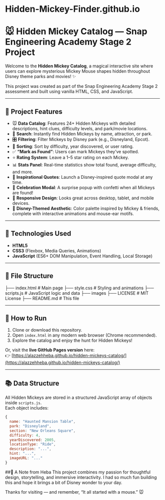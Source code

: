 # Hidden-Mickey-Finder.github.io
# 🐭 Hidden Mickey Catalog — Snap Engineering Academy Stage 2 Project

Welcome to the **Hidden Mickey Catalog**, a magical interactive site where users can explore mysterious Mickey Mouse shapes hidden throughout Disney theme parks and movies! ✨

This project was created as part of the Snap Engineering Academy Stage 2 assessment and built using vanilla HTML, CSS, and JavaScript.

---

## 🧠 Project Features

- 🐭 **Data Catalog**: Features 24+ Hidden Mickeys with detailed descriptions, hint clues, difficulty levels, and park/movie locations.
- 🔎 **Search**: Instantly find Hidden Mickeys by name, attraction, or park.
- 🎛 **Filtering**: Filter Mickeys by Disney park (e.g., Disneyland, Epcot).
- 🔢 **Sorting**: Sort by difficulty, year discovered, or user rating.
- ✅ **“Mark as Found”**: Users can mark Mickeys they’ve spotted.
- ⭐ **Rating System**: Leave a 1–5 star rating on each Mickey.
- 📊 **Stats Panel**: Real-time statistics show total found, average difficulty, and more.
- 💬 **Inspirational Quotes**: Launch a Disney-inspired quote modal at any time.
- 🎉 **Celebration Modal**: A surprise popup with confetti when all Mickeys are found!
- 📱 **Responsive Design**: Looks great across desktop, tablet, and mobile devices.
- 🎨 **Disney-Themed Aesthetic**: Color palette inspired by Mickey & friends, complete with interactive animations and mouse-ear motifs.

---

## 🧩 Technologies Used

- **HTML5**
- **CSS3** (Flexbox, Media Queries, Animations)
- **JavaScript** (ES6+ DOM Manipulation, Event Handling, Local Storage)

---

## 📁 File Structure
├── index.html # Main page 
├── style.css # Styling and animations 
├── scripts.js # JavaScript logic and data 
├── images 
├── LICENSE # MIT License 
├── README.md # This file

---

## 🚀 How to Run

1. Clone or download this repository.
2. Open `index.html` in any modern web browser (Chrome recommended).
3. Explore the catalog and enjoy the hunt for Hidden Mickeys!

Or, visit the **live GitHub Pages version** here:  
👉 [https://alazzehheba.github.io/hidden-mickeys-catalog/](https://alazzehheba.github.io/hidden-mickeys-catalog/) 

---

## 📚 Data Structure

All Hidden Mickeys are stored in a structured JavaScript array of objects inside `scripts.js`.  
Each object includes:

```javascript
{
  name: "Haunted Mansion Table",
  park: "Disneyland",
  section: "New Orleans Square",
  difficulty: 4,
  yearDiscovered: 2005,
  locationType: "Ride",
  description: "...",
  hint: "...",
  imageURL: "..."
}
```

##💌 A Note from Heba
This project combines my passion for thoughtful design, storytelling, and immersive interactivity. I had so much fun building this and hope it brings a bit of Disney wonder to your day.

Thanks for visiting — and remember, “It all started with a mouse.” 🐭
